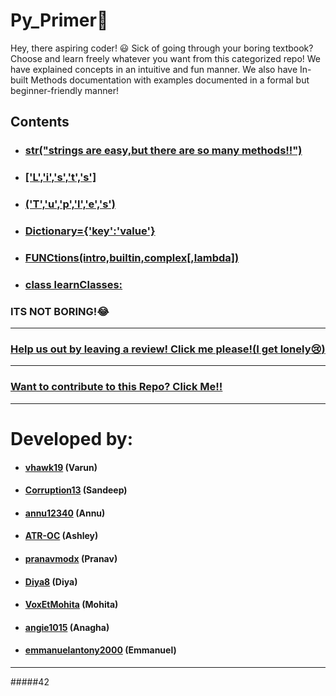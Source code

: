 # Py_Primer:snake:

Hey, there aspiring coder! :smiley:
Sick of going through your boring textbook?
Choose and learn freely whatever you want from this categorized repo!
We have explained concepts in an intuitive and fun manner.
We also have In-built Methods documentation with examples documented in a formal but beginner-friendly manner!
<br>
## Contents
+ ### [str("strings are easy,but there are so many methods!!")](https://github.com/vhawk19/Py_Primer/blob/master/Built-in-datatypes/Strings/ReadMe.md)
+ ### [['L','i','s','t','s']](https://github.com/vhawk19/Py_Primer/blob/master/Built-in-datatypes/Lists/ReadMe.md)
+ ### [('T','u','p','l','e','s')](https://github.com/vhawk19/Py_Primer/blob/master/Built-in-datatypes/Tuples/ReadMe.md)
+ ### [Dictionary={'key':'value'}](https://github.com/vhawk19/Py_Primer/blob/master/Built-in-datatypes/Dictionary/ReadMe.md)
+ ### [FUNCtions(intro,builtin,complex[,lambda])](https://github.com/vhawk19/Py_Primer/blob/master/Functions/1_Introduction_to_Functions.md)
+ ### [class learnClasses:](https://github.com/vhawk19/Py_Primer/blob/master/Classes/Classes_and_Instances.md)


### ITS NOT BORING!:joy:

***
### [Help us out by leaving a review! Click me please!(I get lonely:cry:)](https://goo.gl/forms/pmOLbLB4PXnbxBXU2)
***
### [Want to contribute to this Repo? Click Me!!](https://github.com/vhawk19/Py_Primer/blob/master/Contributing.md)
***

# Developed by:
 + #### [vhawk19](https://github.com/vhawk19) (Varun)
 + #### [Corruption13](https://github.com/Corruption13) (Sandeep)
 + #### [annu12340](https://github.com/annu12340) (Annu)
 + #### [ATR-OC](https://github.com/ATR-OC) (Ashley)
 + #### [pranavmodx](https://github.com/pranavmodx) (Pranav)
 + #### [Diya8](https://github.com/Diya8) (Diya)
 + #### [VoxEtMohita](https://github.com/VoxEtMohita) (Mohita)
 + #### [angie1015](https://github.com/angie1015) (Anagha)
 + #### [emmanuelantony2000](https://github.com/emmanuelantony2000) (Emmanuel)


***

#####42
